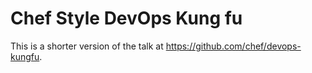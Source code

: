 # Chef Style DevOps Kung fu

This is a shorter version of the talk at https://github.com/chef/devops-kungfu.

